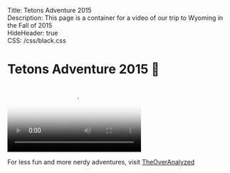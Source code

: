 Title: Tetons Adventure 2015  
Description: This page is a container for a video of our trip to Wyoming in the Fall of 2015  
HideHeader: true  
CSS: /css/black.css  

# Tetons Adventure 2015&nbsp;🗻

<video controls poster="https://d.pr/i/16tNs+" src="https://s3-us-west-1.amazonaws.com/toaassets/videos/Tetons+2015.mp4" title="Video of our trip">
Are you using a crappy browser? It must be crappy, because it doesn't support this HTML5 <code>video</code> element.
</video>

<div class="info">
	<p>For less fun and more nerdy adventures, visit <a href="/" title="Link back to TheOverAnalyzed">TheOverAnalyzed</a></p>
</div>